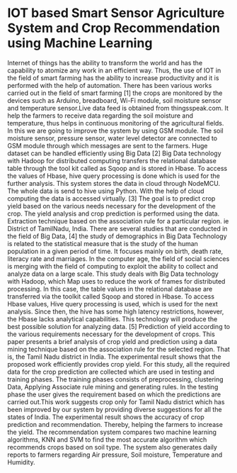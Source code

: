 # IOT based Smart Sensor Agriculture System and Crop Recommendation using Machine Learning

Internet of things has the ability to transform the world and 
has the capability to atomize any work in an efficient way. 
Thus, the use of IOT in the field of smart farming has the 
ability to increase productivity and it is performed with the 
help of automation. There has been various works carried out 
in the field of smart farming [1] the crops are monitored by the 
devices such as Arduino, breadboard, Wi-Fi module, soil 
moisture sensor and temperature sensor.Live data feed is 
obtained from thingsspeak.com. It help the farmers to receive 
data regarding the soil moisture and temperature, thus helps in 
continuous monitoring of the agricultural fields. In this we are 
going to improve the system by using GSM module. The soil 
moisture sensor, pressure sensor, water level detector are 
connected to GSM module through which messages are sent to 
the farmers. Huge dataset can be handled efficiently using Big 
Data [2] Big Data technology with Hadoop for distributed 
computing transfers the relational database table through the 
tool kit called as Sqoop and is stored in Hbase. To access the 
values of Hbase, hive query processing is done which is used 
for the further analysis. This system stores the data in cloud 
through NodeMCU. The whole data is send to hive using 
Python. With the help of cloud computing the data is accessed 
virtually. [3] The goal is to predict crop yield based on the 
various needs necessary for the development of the crop. The 
yield analysis and crop prediction is performed using the data.
Extraction technique based on the association rule for a 
particular region. ie District of TamilNadu, India. There are 
several studies that are conducted in the field of Big Data, [4] 
the study of demographics in Big Data Technology is related 
to the statistical measure that is the study of the human 
population in a given period of time. It focuses mainly on 
birth, death rate, literacy rate and marriages. In the computer 
age, the field of social sciences is merging with the field of 
computing to exploit the ability to collect and analyze data on 
a large scale. This study deals with Big Data technology with 
Hadoop, which Map uses to reduce the work of frames for 
distributed processing. In this case, the table values in the 
relational database are transferred via the toolkit called Sqoop 
and stored in Hbase. To access Hbase values, Hive query 
processing is used, which is used for the next analysis. Since 
then, the hive has some high latency restrictions, however, the 
Hbase lacks analytical capabilities. This technology will 
produce the best possible solution for analyzing data. [5] 
Prediction of yield according to the various requirements 
necessary for the development of crops. This paper presents a 
brief analysis of crop yield and prediction using a data mining 
technique based on the association rule for the selected region. 
That is, the Tamil Nadu district in India. The experimental 
result shows that the proposed work efficiently provides crop 
yield. For this study, all the required data for the crop 
prediction are collected which are used in testing and training 
phases. The training phases consists of preprocessing, 
clustering Data, Applying Associate rule mining and 
generating rules. In the testing phase the user gives the 
requirement based on which the predictions are carried 
out.This work suggests crop only for Tamil Nadu district 
which has been improved by our system by providing diverse 
suggestions for all the states of India. The experimental result 
shows the accuracy of crop prediction and recommendation. 
Thereby, helping the farmers to increase the yield. The 
recommendation system compares two machine learning 
algorithms, KNN and SVM to find the most accurate 
algorithm which recommends crops based on soil type. The 
system also generates daily reports to farmers regarding Air 
pressure, Soil moisture, Temperature and Humidity.
